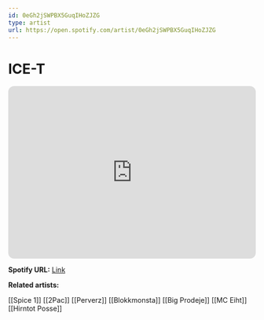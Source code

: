 ```yaml
---
id: 0eGh2jSWPBX5GuqIHoZJZG
type: artist
url: https://open.spotify.com/artist/0eGh2jSWPBX5GuqIHoZJZG
---
```

# ICE-T

<iframe style="border-radius:12px" src="https://open.spotify.com/embed/artist/0eGh2jSWPBX5GuqIHoZJZG" width="100%" height="352" frameBorder="0" allowfullscreen="" allow="autoplay; clipboard-write; encrypted-media; fullscreen; picture-in-picture" loading="lazy"></iframe>

**Spotify URL:** [Link](https://open.spotify.com/artist/0eGh2jSWPBX5GuqIHoZJZG)

**Related artists:**

[[Spice 1]]
[[2Pac]]
[[Perverz]]
[[Blokkmonsta]]
[[Big Prodeje]]
[[MC Eiht]]
[[Hirntot Posse]]

